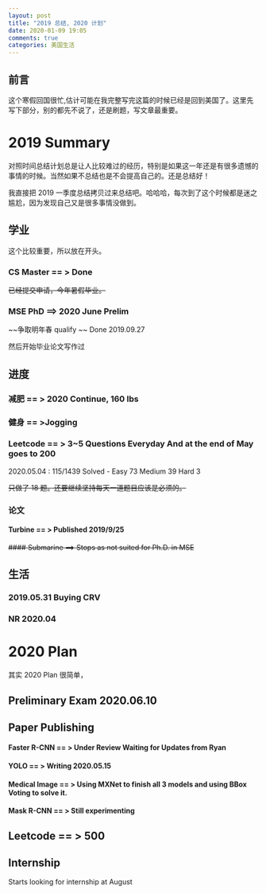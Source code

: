 ```yaml
---
layout: post
title: "2019 总结, 2020 计划"
date: 2020-01-09 19:05
comments: true
categories: 美国生活
---
```


## 前言

这个寒假回国很忙,估计可能在我完整写完这篇的时候已经是回到美国了。这里先写下部分，别的都先不说了，还是刷题，写文章最重要。

<!--more-->

# 2019 Summary

对照时间总结计划总是让人比较难过的经历，特别是如果这一年还是有很多遗憾的事情的时候。当然如果不总结也是不会提高自己的。还是总结好！

我直接把 2019 一季度总结拷贝过来总结吧。哈哈哈，每次到了这个时候都是迷之尴尬，因为发现自己又是很多事情没做到。

<!--more-->

## 学业

这个比较重要，所以放在开头。

### CS Master == > Done

~~已经提交申请，今年暑假毕业。~~

### MSE PhD ==> 2020 June Prelim

~~争取明年春 qualify ~~ Done 2019.09.27

然后开始毕业论文写作过

## 进度

### 减肥 == > 2020 Continue, 160 lbs

### 健身 == >Jogging 

### Leetcode == > 3~5 Questions Everyday And at the end of May goes to 200  

2020.05.04 : 115/1439 Solved - Easy 73 Medium 39 Hard 3

~~只做了 18 题。还要继续坚持每天一道题目应该是必须的。~~

### 论文

#### Turbine == > Published 2019/9/25

~~#### Submarine  ==> Stops as not suited for Ph.D. in MSE~~

## 生活

### 2019.05.31 Buying CRV

### NR 2020.04

# 2020 Plan

其实 2020 Plan 很简单，

## Preliminary Exam 2020.06.10

## Paper Publishing

#### Faster R-CNN == > Under Review Waiting for Updates from Ryan 

#### YOLO  == > Writing 2020.05.15

#### Medical Image == > Using MXNet to finish all 3 models and using BBox Voting to solve it.

#### Mask R-CNN == > Still experimenting

## Leetcode == > 500

## Internship 

Starts looking for internship at August


